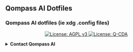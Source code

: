 <h2> Qompass AI Dotfiles </h3>

<h3> Qompass AI dotfiles (ie xdg .config files) </h3>

<p align="center">
  <a href="https://www.gnu.org/licenses/agpl-3.0">
    <img src="https://img.shields.io/badge/License-AGPL%20v3-blue.svg" alt="License: AGPL v3">
  </a>
  <a href="./LICENSE-QCDA">
    <img src="https://img.shields.io/badge/license-Q--CDA-lightgrey.svg" alt="License: Q-CDA">
  </a>
  <p align="center">
</p>
</p>


<details id="Contact">
  <summary><strong>Contact Qompass AI</strong></summary>

  <div align="center">
    <p>Matthew A. Porter><br>
    Qompass AI, Spokane, WA</p>

    <a href="mailto:map@qompass.ai">
      <img src="https://img.shields.io/badge/Email-Get_a_Quote-blue?style=flat-square&logo=gmail" alt="Email Me">
    </a>

    <a href="sms:+15099195237">
      <img src="https://img.shields.io/badge/SMS-Text_Me-blue?style=flat-square&logo=minutemailer" alt="Text Me">
    </a>

    <h3>Publications</h3>
    <p>
      <a href="https://orcid.org/{{ORCID_ID}}">
        <img src="https://img.shields.io/badge/ORCID-{{ORCID_ID}}-green?style=flat-square&logo=orcid" alt="ORCID">
      </a>
      <a href="https://zenodo.org/communities/{{ZENODO_COMMUNITY}}">
        <img src="https://img.shields.io/badge/Zenodo-Publications-blue?style=flat-square&logo=zenodo" alt="Zenodo">
      </a>
    </p>
  </div>
</details>


